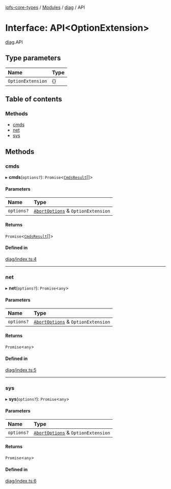 [ipfs-core-types](../README.md) / [Modules](../modules.md) / [diag](../modules/diag.md) / API

# Interface: API<OptionExtension\>

[diag](../modules/diag.md).API

## Type parameters

| Name | Type |
| :------ | :------ |
| `OptionExtension` | {} |

## Table of contents

### Methods

- [cmds](diag.API.md#cmds)
- [net](diag.API.md#net)
- [sys](diag.API.md#sys)

## Methods

### cmds

▸ **cmds**(`options?`): `Promise`<[`CmdsResult`](diag.CmdsResult.md)[]\>

#### Parameters

| Name | Type |
| :------ | :------ |
| `options?` | [`AbortOptions`](index.AbortOptions.md) & `OptionExtension` |

#### Returns

`Promise`<[`CmdsResult`](diag.CmdsResult.md)[]\>

#### Defined in

[diag/index.ts:4](https://github.com/ipfs/js-ipfs/blob/1655368d/packages/ipfs-core-types/src/diag/index.ts#L4)

___

### net

▸ **net**(`options?`): `Promise`<`any`\>

#### Parameters

| Name | Type |
| :------ | :------ |
| `options?` | [`AbortOptions`](index.AbortOptions.md) & `OptionExtension` |

#### Returns

`Promise`<`any`\>

#### Defined in

[diag/index.ts:5](https://github.com/ipfs/js-ipfs/blob/1655368d/packages/ipfs-core-types/src/diag/index.ts#L5)

___

### sys

▸ **sys**(`options?`): `Promise`<`any`\>

#### Parameters

| Name | Type |
| :------ | :------ |
| `options?` | [`AbortOptions`](index.AbortOptions.md) & `OptionExtension` |

#### Returns

`Promise`<`any`\>

#### Defined in

[diag/index.ts:6](https://github.com/ipfs/js-ipfs/blob/1655368d/packages/ipfs-core-types/src/diag/index.ts#L6)
